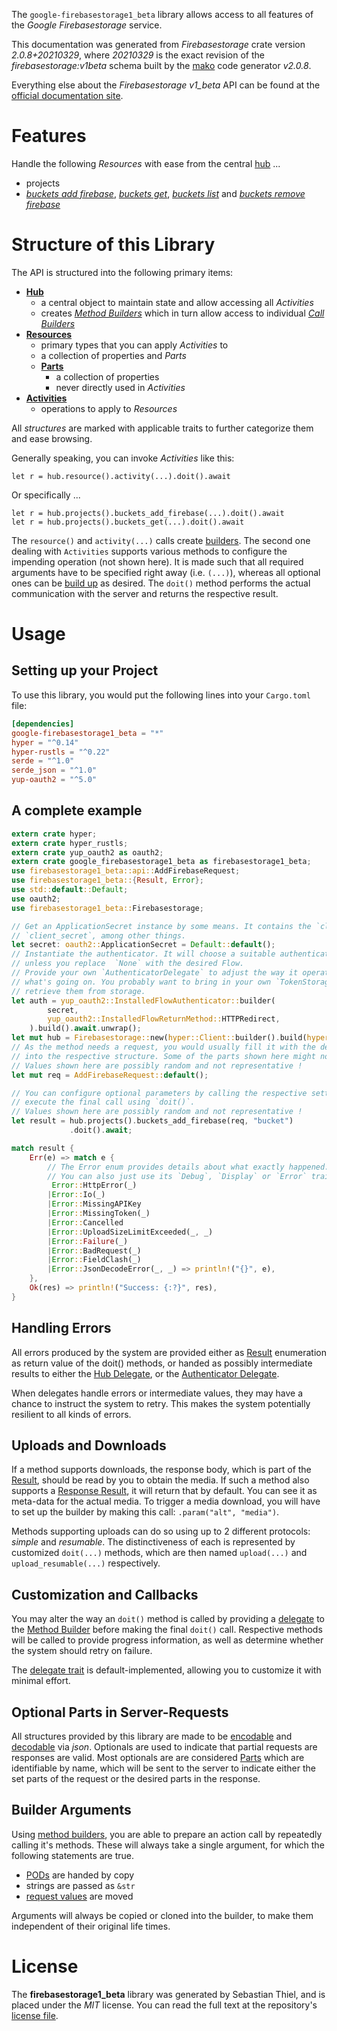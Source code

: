 <!---
DO NOT EDIT !
This file was generated automatically from 'src/mako/api/README.md.mako'
DO NOT EDIT !
-->
The `google-firebasestorage1_beta` library allows access to all features of the *Google Firebasestorage* service.

This documentation was generated from *Firebasestorage* crate version *2.0.8+20210329*, where *20210329* is the exact revision of the *firebasestorage:v1beta* schema built by the [mako](http://www.makotemplates.org/) code generator *v2.0.8*.

Everything else about the *Firebasestorage* *v1_beta* API can be found at the
[official documentation site](https://firebase.google.com/docs/storage).
# Features

Handle the following *Resources* with ease from the central [hub](https://docs.rs/google-firebasestorage1_beta/2.0.8+20210329/google_firebasestorage1_beta/Firebasestorage) ... 

* projects
 * [*buckets add firebase*](https://docs.rs/google-firebasestorage1_beta/2.0.8+20210329/google_firebasestorage1_beta/api::ProjectBucketAddFirebaseCall), [*buckets get*](https://docs.rs/google-firebasestorage1_beta/2.0.8+20210329/google_firebasestorage1_beta/api::ProjectBucketGetCall), [*buckets list*](https://docs.rs/google-firebasestorage1_beta/2.0.8+20210329/google_firebasestorage1_beta/api::ProjectBucketListCall) and [*buckets remove firebase*](https://docs.rs/google-firebasestorage1_beta/2.0.8+20210329/google_firebasestorage1_beta/api::ProjectBucketRemoveFirebaseCall)




# Structure of this Library

The API is structured into the following primary items:

* **[Hub](https://docs.rs/google-firebasestorage1_beta/2.0.8+20210329/google_firebasestorage1_beta/Firebasestorage)**
    * a central object to maintain state and allow accessing all *Activities*
    * creates [*Method Builders*](https://docs.rs/google-firebasestorage1_beta/2.0.8+20210329/google_firebasestorage1_beta/client::MethodsBuilder) which in turn
      allow access to individual [*Call Builders*](https://docs.rs/google-firebasestorage1_beta/2.0.8+20210329/google_firebasestorage1_beta/client::CallBuilder)
* **[Resources](https://docs.rs/google-firebasestorage1_beta/2.0.8+20210329/google_firebasestorage1_beta/client::Resource)**
    * primary types that you can apply *Activities* to
    * a collection of properties and *Parts*
    * **[Parts](https://docs.rs/google-firebasestorage1_beta/2.0.8+20210329/google_firebasestorage1_beta/client::Part)**
        * a collection of properties
        * never directly used in *Activities*
* **[Activities](https://docs.rs/google-firebasestorage1_beta/2.0.8+20210329/google_firebasestorage1_beta/client::CallBuilder)**
    * operations to apply to *Resources*

All *structures* are marked with applicable traits to further categorize them and ease browsing.

Generally speaking, you can invoke *Activities* like this:

```Rust,ignore
let r = hub.resource().activity(...).doit().await
```

Or specifically ...

```ignore
let r = hub.projects().buckets_add_firebase(...).doit().await
let r = hub.projects().buckets_get(...).doit().await
```

The `resource()` and `activity(...)` calls create [builders][builder-pattern]. The second one dealing with `Activities` 
supports various methods to configure the impending operation (not shown here). It is made such that all required arguments have to be 
specified right away (i.e. `(...)`), whereas all optional ones can be [build up][builder-pattern] as desired.
The `doit()` method performs the actual communication with the server and returns the respective result.

# Usage

## Setting up your Project

To use this library, you would put the following lines into your `Cargo.toml` file:

```toml
[dependencies]
google-firebasestorage1_beta = "*"
hyper = "^0.14"
hyper-rustls = "^0.22"
serde = "^1.0"
serde_json = "^1.0"
yup-oauth2 = "^5.0"
```

## A complete example

```Rust
extern crate hyper;
extern crate hyper_rustls;
extern crate yup_oauth2 as oauth2;
extern crate google_firebasestorage1_beta as firebasestorage1_beta;
use firebasestorage1_beta::api::AddFirebaseRequest;
use firebasestorage1_beta::{Result, Error};
use std::default::Default;
use oauth2;
use firebasestorage1_beta::Firebasestorage;

// Get an ApplicationSecret instance by some means. It contains the `client_id` and 
// `client_secret`, among other things.
let secret: oauth2::ApplicationSecret = Default::default();
// Instantiate the authenticator. It will choose a suitable authentication flow for you, 
// unless you replace  `None` with the desired Flow.
// Provide your own `AuthenticatorDelegate` to adjust the way it operates and get feedback about 
// what's going on. You probably want to bring in your own `TokenStorage` to persist tokens and
// retrieve them from storage.
let auth = yup_oauth2::InstalledFlowAuthenticator::builder(
        secret,
        yup_oauth2::InstalledFlowReturnMethod::HTTPRedirect,
    ).build().await.unwrap();
let mut hub = Firebasestorage::new(hyper::Client::builder().build(hyper_rustls::HttpsConnector::with_native_roots()), auth);
// As the method needs a request, you would usually fill it with the desired information
// into the respective structure. Some of the parts shown here might not be applicable !
// Values shown here are possibly random and not representative !
let mut req = AddFirebaseRequest::default();

// You can configure optional parameters by calling the respective setters at will, and
// execute the final call using `doit()`.
// Values shown here are possibly random and not representative !
let result = hub.projects().buckets_add_firebase(req, "bucket")
             .doit().await;

match result {
    Err(e) => match e {
        // The Error enum provides details about what exactly happened.
        // You can also just use its `Debug`, `Display` or `Error` traits
         Error::HttpError(_)
        |Error::Io(_)
        |Error::MissingAPIKey
        |Error::MissingToken(_)
        |Error::Cancelled
        |Error::UploadSizeLimitExceeded(_, _)
        |Error::Failure(_)
        |Error::BadRequest(_)
        |Error::FieldClash(_)
        |Error::JsonDecodeError(_, _) => println!("{}", e),
    },
    Ok(res) => println!("Success: {:?}", res),
}

```
## Handling Errors

All errors produced by the system are provided either as [Result](https://docs.rs/google-firebasestorage1_beta/2.0.8+20210329/google_firebasestorage1_beta/client::Result) enumeration as return value of
the doit() methods, or handed as possibly intermediate results to either the 
[Hub Delegate](https://docs.rs/google-firebasestorage1_beta/2.0.8+20210329/google_firebasestorage1_beta/client::Delegate), or the [Authenticator Delegate](https://docs.rs/yup-oauth2/*/yup_oauth2/trait.AuthenticatorDelegate.html).

When delegates handle errors or intermediate values, they may have a chance to instruct the system to retry. This 
makes the system potentially resilient to all kinds of errors.

## Uploads and Downloads
If a method supports downloads, the response body, which is part of the [Result](https://docs.rs/google-firebasestorage1_beta/2.0.8+20210329/google_firebasestorage1_beta/client::Result), should be
read by you to obtain the media.
If such a method also supports a [Response Result](https://docs.rs/google-firebasestorage1_beta/2.0.8+20210329/google_firebasestorage1_beta/client::ResponseResult), it will return that by default.
You can see it as meta-data for the actual media. To trigger a media download, you will have to set up the builder by making
this call: `.param("alt", "media")`.

Methods supporting uploads can do so using up to 2 different protocols: 
*simple* and *resumable*. The distinctiveness of each is represented by customized 
`doit(...)` methods, which are then named `upload(...)` and `upload_resumable(...)` respectively.

## Customization and Callbacks

You may alter the way an `doit()` method is called by providing a [delegate](https://docs.rs/google-firebasestorage1_beta/2.0.8+20210329/google_firebasestorage1_beta/client::Delegate) to the 
[Method Builder](https://docs.rs/google-firebasestorage1_beta/2.0.8+20210329/google_firebasestorage1_beta/client::CallBuilder) before making the final `doit()` call. 
Respective methods will be called to provide progress information, as well as determine whether the system should 
retry on failure.

The [delegate trait](https://docs.rs/google-firebasestorage1_beta/2.0.8+20210329/google_firebasestorage1_beta/client::Delegate) is default-implemented, allowing you to customize it with minimal effort.

## Optional Parts in Server-Requests

All structures provided by this library are made to be [encodable](https://docs.rs/google-firebasestorage1_beta/2.0.8+20210329/google_firebasestorage1_beta/client::RequestValue) and 
[decodable](https://docs.rs/google-firebasestorage1_beta/2.0.8+20210329/google_firebasestorage1_beta/client::ResponseResult) via *json*. Optionals are used to indicate that partial requests are responses 
are valid.
Most optionals are are considered [Parts](https://docs.rs/google-firebasestorage1_beta/2.0.8+20210329/google_firebasestorage1_beta/client::Part) which are identifiable by name, which will be sent to 
the server to indicate either the set parts of the request or the desired parts in the response.

## Builder Arguments

Using [method builders](https://docs.rs/google-firebasestorage1_beta/2.0.8+20210329/google_firebasestorage1_beta/client::CallBuilder), you are able to prepare an action call by repeatedly calling it's methods.
These will always take a single argument, for which the following statements are true.

* [PODs][wiki-pod] are handed by copy
* strings are passed as `&str`
* [request values](https://docs.rs/google-firebasestorage1_beta/2.0.8+20210329/google_firebasestorage1_beta/client::RequestValue) are moved

Arguments will always be copied or cloned into the builder, to make them independent of their original life times.

[wiki-pod]: http://en.wikipedia.org/wiki/Plain_old_data_structure
[builder-pattern]: http://en.wikipedia.org/wiki/Builder_pattern
[google-go-api]: https://github.com/google/google-api-go-client

# License
The **firebasestorage1_beta** library was generated by Sebastian Thiel, and is placed 
under the *MIT* license.
You can read the full text at the repository's [license file][repo-license].

[repo-license]: https://github.com/Byron/google-apis-rsblob/main/LICENSE.md
